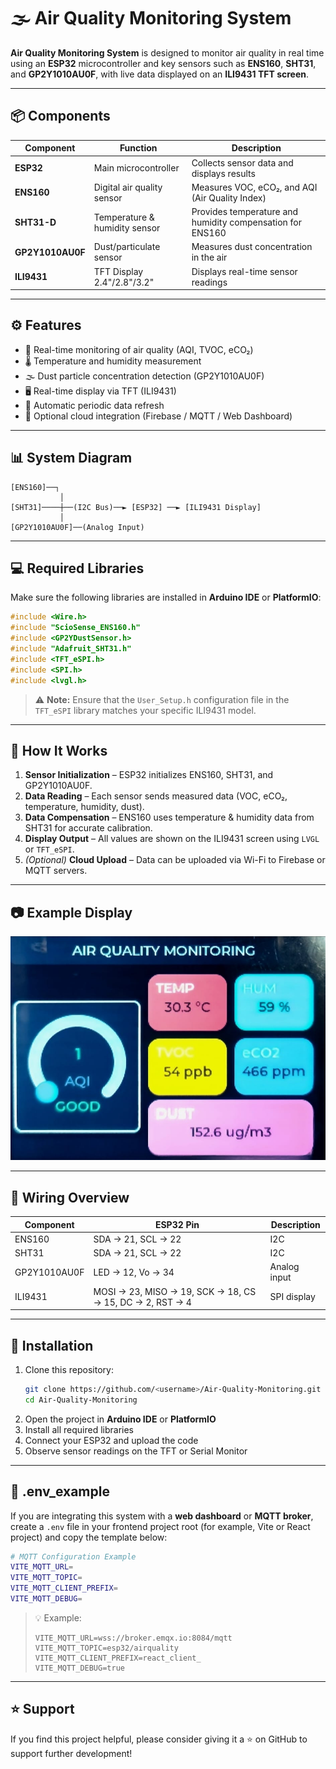 # 🌫️ Air Quality Monitoring System

**Air Quality Monitoring System** is designed to monitor air quality in real time using an **ESP32** microcontroller and key sensors such as **ENS160**, **SHT31**, and **GP2Y1010AU0F**, with live data displayed on an **ILI9431 TFT screen**.

---

## 📦 Components

| Component        | Function                      | Description                                               |
| ---------------- | ----------------------------- | --------------------------------------------------------- |
| **ESP32**        | Main microcontroller          | Collects sensor data and displays results                 |
| **ENS160**       | Digital air quality sensor    | Measures VOC, eCO₂, and AQI (Air Quality Index)           |
| **SHT31-D**      | Temperature & humidity sensor | Provides temperature and humidity compensation for ENS160 |
| **GP2Y1010AU0F** | Dust/particulate sensor       | Measures dust concentration in the air                    |
| **ILI9431**      | TFT Display 2.4"/2.8"/3.2"    | Displays real-time sensor readings                        |

---

## ⚙️ Features

- 🔹 Real-time monitoring of air quality (AQI, TVOC, eCO₂)
- 🌡️ Temperature and humidity measurement
- 🌫️ Dust particle concentration detection (GP2Y1010AU0F)
- 🖥️ Real-time display via TFT (ILI9431)
- 🔄 Automatic periodic data refresh
- 💾 Optional cloud integration (Firebase / MQTT / Web Dashboard)

---

## 📊 System Diagram

```
[ENS160]──┐
           │
[SHT31]────┼──(I2C Bus)──► [ESP32] ──► [ILI9431 Display]
           │
[GP2Y1010AU0F]──(Analog Input)
```

---

## 💻 Required Libraries

Make sure the following libraries are installed in **Arduino IDE** or **PlatformIO**:

```cpp
#include <Wire.h>
#include "ScioSense_ENS160.h"
#include <GP2YDustSensor.h>
#include "Adafruit_SHT31.h"
#include <TFT_eSPI.h>
#include <SPI.h>
#include <lvgl.h>
```

> ⚠️ **Note:** Ensure that the `User_Setup.h` configuration file in the `TFT_eSPI` library matches your specific ILI9431 model.

---

## 🧠 How It Works

1. **Sensor Initialization** – ESP32 initializes ENS160, SHT31, and GP2Y1010AU0F.  
2. **Data Reading** – Each sensor sends measured data (VOC, eCO₂, temperature, humidity, dust).  
3. **Data Compensation** – ENS160 uses temperature & humidity data from SHT31 for accurate calibration.  
4. **Display Output** – All values are shown on the ILI9431 screen using `LVGL` or `TFT_eSPI`.  
5. _(Optional)_ **Cloud Upload** – Data can be uploaded via Wi-Fi to Firebase or MQTT servers.  

---

## 📷 Example Display

![Preview](/media/images/AQI.jpg)

---

## 🔌 Wiring Overview

| Component    | ESP32 Pin                                                | Description  |
| ------------ | -------------------------------------------------------- | ------------ |
| ENS160       | SDA → 21, SCL → 22                                       | I2C          |
| SHT31        | SDA → 21, SCL → 22                                       | I2C          |
| GP2Y1010AU0F | LED → 12, Vo → 34                                        | Analog input |
| ILI9431      | MOSI → 23, MISO → 19, SCK → 18, CS → 15, DC → 2, RST → 4 | SPI display  |

---

## 🚀 Installation

1. Clone this repository:
   ```bash
   git clone https://github.com/<username>/Air-Quality-Monitoring.git
   cd Air-Quality-Monitoring
   ```
2. Open the project in **Arduino IDE** or **PlatformIO**
3. Install all required libraries
4. Connect your ESP32 and upload the code
5. Observe sensor readings on the TFT or Serial Monitor

---

## 🔐 .env_example

If you are integrating this system with a **web dashboard** or **MQTT broker**, create a `.env` file in your frontend project root (for example, Vite or React project) and copy the template below:

```bash
# MQTT Configuration Example
VITE_MQTT_URL=
VITE_MQTT_TOPIC=
VITE_MQTT_CLIENT_PREFIX=
VITE_MQTT_DEBUG=
```

> 💡 Example:
> ```
> VITE_MQTT_URL=wss://broker.emqx.io:8084/mqtt
> VITE_MQTT_TOPIC=esp32/airquality
> VITE_MQTT_CLIENT_PREFIX=react_client_
> VITE_MQTT_DEBUG=true
> ```

---

## ⭐ Support

If you find this project helpful, please consider giving it a ⭐ on GitHub to support further development!
